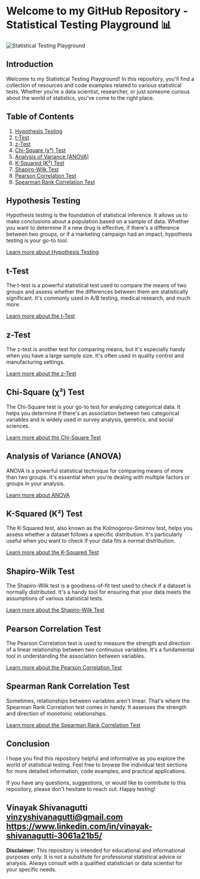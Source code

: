 # Welcome to my GitHub Repository - Statistical Testing Playground 📊

![Statistical Testing Playground](https://github.com/your_username/your_repository/raw/main/images/statistics.jpg)

## Introduction

Welcome to my Statistical Testing Playground! In this repository, you'll find a collection of resources and code examples related to various statistical tests. Whether you're a data scientist, researcher, or just someone curious about the world of statistics, you've come to the right place.

## Table of Contents

1. [Hypothesis Testing](#hypothesis-testing)
2. [t-Test](#t-test)
3. [z-Test](#z-test)
4. [Chi-Square (χ²) Test](#chi-square-test)
5. [Analysis of Variance (ANOVA)](#anova-test)
6. [K-Squared (K²) Test](#k-squared-test)
7. [Shapiro-Wilk Test](#shapiro-wilk-test)
8. [Pearson Correlation Test](#pearson-correlation-test)
9. [Spearman Rank Correlation Test](#spearman-rank-correlation-test)

## Hypothesis Testing

Hypothesis testing is the foundation of statistical inference. It allows us to make conclusions about a population based on a sample of data. Whether you want to determine if a new drug is effective, if there's a difference between two groups, or if a marketing campaign had an impact, hypothesis testing is your go-to tool.

[Learn more about Hypothesis Testing](hypothesis_testing.md)

## t-Test

The t-test is a powerful statistical test used to compare the means of two groups and assess whether the differences between them are statistically significant. It's commonly used in A/B testing, medical research, and much more.

[Learn more about the t-Test](t_test.md)

## z-Test

The z-test is another test for comparing means, but it's especially handy when you have a large sample size. It's often used in quality control and manufacturing settings.

[Learn more about the z-Test](z_test.md)

## Chi-Square (χ²) Test

The Chi-Square test is your go-to test for analyzing categorical data. It helps you determine if there's an association between two categorical variables and is widely used in survey analysis, genetics, and social sciences.

[Learn more about the Chi-Square Test](chi_square_test.md)

## Analysis of Variance (ANOVA)

ANOVA is a powerful statistical technique for comparing means of more than two groups. It's essential when you're dealing with multiple factors or groups in your analysis.

[Learn more about ANOVA](anova_test.md)

## K-Squared (K²) Test

The K-Squared test, also known as the Kolmogorov-Smirnov test, helps you assess whether a dataset follows a specific distribution. It's particularly useful when you want to check if your data fits a normal distribution.

[Learn more about the K-Squared Test](k_squared_test.md)

## Shapiro-Wilk Test

The Shapiro-Wilk test is a goodness-of-fit test used to check if a dataset is normally distributed. It's a handy tool for ensuring that your data meets the assumptions of various statistical tests.

[Learn more about the Shapiro-Wilk Test](shapiro_wilk_test.md)

## Pearson Correlation Test

The Pearson Correlation test is used to measure the strength and direction of a linear relationship between two continuous variables. It's a fundamental tool in understanding the association between variables.

[Learn more about the Pearson Correlation Test](pearson_correlation_test.md)

## Spearman Rank Correlation Test

Sometimes, relationships between variables aren't linear. That's where the Spearman Rank Correlation test comes in handy. It assesses the strength and direction of monotonic relationships.

[Learn more about the Spearman Rank Correlation Test](spearman_rank_correlation_test.md)

## Conclusion

I hope you find this repository helpful and informative as you explore the world of statistical testing. Feel free to browse the individual test sections for more detailed information, code examples, and practical applications.

If you have any questions, suggestions, or would like to contribute to this repository, please don't hesitate to reach out. Happy testing!

**Vinayak Shivanagutti**
vinzyshivanagutti@gmail.com
https://www.linkedin.com/in/vinayak-shivanagutti-3061a21b5/
---

**Disclaimer:** This repository is intended for educational and informational purposes only. It is not a substitute for professional statistical advice or analysis. Always consult with a qualified statistician or data scientist for your specific needs.
